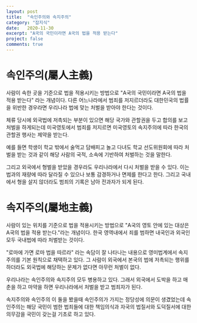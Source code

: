 ```yaml
---
layout: post
title:  "속인주의와 속지주의"
category: "잡지식"
date:   2020-11-30
excerpt: "A국의 국민이라면 A국의 법을 적용 받는다"
project: false
comments: true
---
```


속인주의(屬人主義)
==================

사람이 속한 곳을 기준으로 법을 적용시키는 방법으로 "A국의 국민이라면 A국의 법을 적용 받는다" 라는 개념이다. 다른 어느나라에서 범죄를 저지르더라도 대한민국의 법률을 위반한 경우라면 우리나라 법에 맞는 처벌을 받아야 한다는 것이다.

체류 당시에 외국법에 저촉되는 부분이 있으면 해당 국가와 관할권을 두고 합의를 보고 처벌을 하게되는데 미국영토에서 범죄를 저지르면 미국영토의 속지주의에 따라 한국의 관할권 행사는 제약을 받는다.

예를 들면 학생이 학교 밖에서 술먹고 담배피고 놀고 다녀도 학교 선도위원회에 따라 처벌을 받는 것과 같이 해당 사람의 국적, 소속에 기반하여 처벌하는 것을 말한다.

그리고 외국에서 형벌을 받았을 경우라도 우리나라에서 다시 처벌을 받을 수 있다. 이는 법과의 재량에 따라 달라질 수 있으나 보통 감경하거나 면제를 한다고 한다. 그리고 국내에서 형을 살지 않더라도 범죄의 기록은 남아 전과자가 되게 된다.


속지주의(屬地主義)
==================

사람이 있는 위치를 기준으로 법을 적용시키는 방법으로 "A국의 영토 안에 있는 대상은 A국의 법을 적용 받는다."라는 개념이다. 한국 영역내에서 죄를 범하면 내국인과 외국인 모두 국내법에 따라 처벌받는 것이다.

"로마에 가면 로마 법을 따르라" 라는 속담이 잘 나타나는 내용으로 영미법계에서 속지주의를 기본 원칙으로 채택하고 있다. 그 사람이 외국에서 본국의 법에 저촉되는 행위를 하더라도 외국법에 해당하는 문제가 없다면 아무런 처벌이 없다. 

우리나라는 속인주의와 속지주의 모두 병용하고 있다. 그래서 외국에서 도박을 하고 매춘을 하고 마약을 하면 우리나라에서 처벌을 받고 범죄자가 된다. 


속지주의와 속인주의 이 둘을 봤을때 속인주의가 가지는 정당성에 의문이 생겼었는데 속인주의는 해당 국민이 범한 법죄들에 대한 책임의식과 자국의 법질서와 도덕질서에 대한 의무감을 국민이 갖는걸 기초로 하고 있다. 

